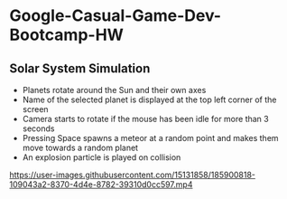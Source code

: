 # Google-Casual-Game-Dev-Bootcamp-HW
## Solar System Simulation

- Planets rotate around the Sun and their own axes
- Name of the selected planet is displayed at the top left corner of the screen
- Camera starts to rotate if the mouse has been idle for more than 3 seconds
- Pressing Space spawns a meteor at a random point and makes them move towards a random planet
- An explosion particle is played on collision

https://user-images.githubusercontent.com/15131858/185900818-109043a2-8370-4d4e-8782-39310d0cc597.mp4

